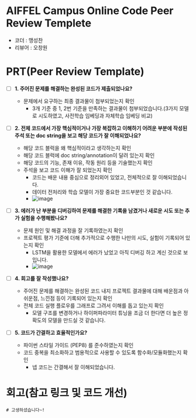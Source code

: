 # AIFFEL Campus Online Code Peer Review Templete
- 코더 : 맹성찬
- 리뷰어 : 오창원

# PRT(Peer Review Template)
- [ ]  **1. 주어진 문제를 해결하는 완성된 코드가 제출되었나요?**
    - 문제에서 요구하는 최종 결과물이 첨부되었는지 확인
        - 3개 기준 중 1, 2번 기준을 만족하는 결과물이 첨부되었습니다.(3가지 모델로 시도하였고, 사전학습 임베딩과 자체학습 임베딩 비교)
    
- [ ]  **2. 전체 코드에서 가장 핵심적이거나 가장 복잡하고 이해하기 어려운 부분에 작성된 
주석 또는 doc string을 보고 해당 코드가 잘 이해되었나요?**
    - 해당 코드 블럭을 왜 핵심적이라고 생각하는지 확인
    - 해당 코드 블럭에 doc string/annotation이 달려 있는지 확인
    - 해당 코드의 기능, 존재 이유, 작동 원리 등을 기술했는지 확인
    - 주석을 보고 코드 이해가 잘 되었는지 확인
        - 코드는 배운 내용 중심으로 정리외어 있었고, 전체적으로 잘 이해되었습니다.
        - 데이터 전처리와 학습 모델이 가장 중요한 코드부분인 것 같습니다.
        -  ![image](https://github.com/user-attachments/assets/1d6786ee-9809-4637-b640-04b823c55d06)

        
- [ ]  **3. 에러가 난 부분을 디버깅하여 문제를 해결한 기록을 남겼거나
새로운 시도 또는 추가 실험을 수행해봤나요?**
    - 문제 원인 및 해결 과정을 잘 기록하였는지 확인
    - 프로젝트 평가 기준에 더해 추가적으로 수행한 나만의 시도, 
    실험이 기록되어 있는지 확인
        - LSTM을 활용한 모델에서 에러가 났었고 아직 디버깅 하고 계신 것으로 보입니다.
        - ![image](https://github.com/user-attachments/assets/9590b615-2faa-4a33-8c46-62088a93b30c)

        
- [ ]  **4. 회고를 잘 작성했나요?**
    - 주어진 문제를 해결하는 완성된 코드 내지 프로젝트 결과물에 대해
    배운점과 아쉬운점, 느낀점 등이 기록되어 있는지 확인
    - 전체 코드 실행 플로우를 그래프로 그려서 이해를 돕고 있는지 확인
        - 모델 구조를 변경하거나 하이퍼파라미터 튜닝을 조금 더 한다면 더 높은 정확도의 모델을 만드실 것 같습니다. 
        
- [ ]  **5. 코드가 간결하고 효율적인가요?**
    - 파이썬 스타일 가이드 (PEP8) 를 준수하였는지 확인
    - 코드 중복을 최소화하고 범용적으로 사용할 수 있도록 함수화/모듈화했는지 확인
        - 넵 코드는 간결해서 잘 이해되었습니다.


# 회고(참고 링크 및 코드 개선)
```
# 고생하셨습니다~!
```
